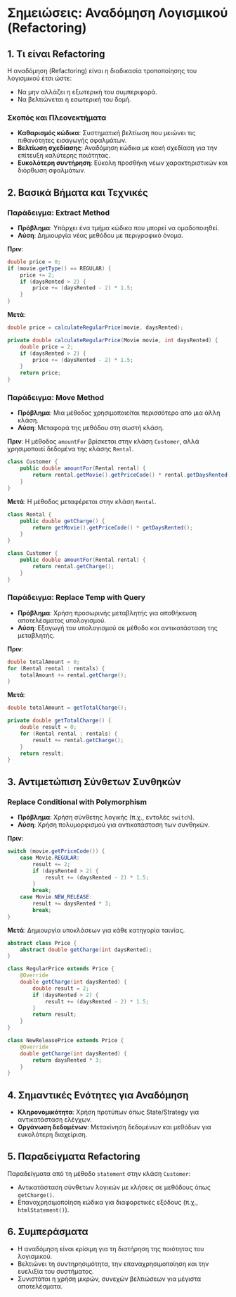 # Σημειώσεις: Αναδόμηση Λογισμικού (Refactoring)

## 1. Τι είναι Refactoring
Η αναδόμηση (Refactoring) είναι η διαδικασία τροποποίησης του λογισμικού έτσι ώστε:
- Να μην αλλάζει η εξωτερική του συμπεριφορά.   
- Να βελτιώνεται η εσωτερική του δομή.   

### Σκοπός και Πλεονεκτήματα
- **Καθαρισμός κώδικα**: Συστηματική βελτίωση που μειώνει τις πιθανότητες εισαγωγής σφαλμάτων.   
- **Βελτίωση σχεδίασης**: Αναδόμηση κώδικα με κακή σχεδίαση για την επίτευξη καλύτερης ποιότητας.   
- **Ευκολότερη συντήρηση**: Εύκολη προσθήκη νέων χαρακτηριστικών και διόρθωση σφαλμάτων.   

## 2. Βασικά Βήματα και Τεχνικές

### Παράδειγμα: Extract Method
- **Πρόβλημα**: Υπάρχει ένα τμήμα κώδικα που μπορεί να ομαδοποιηθεί.   
- **Λύση**: Δημιουργία νέας μεθόδου με περιγραφικό όνομα.   

**Πριν**:
```java
double price = 0;
if (movie.getType() == REGULAR) {
    price += 2;
    if (daysRented > 2) {
        price += (daysRented - 2) * 1.5;
    }
}
```

**Μετά**:
```java
double price = calculateRegularPrice(movie, daysRented);

private double calculateRegularPrice(Movie movie, int daysRented) {
    double price = 2;
    if (daysRented > 2) {
        price += (daysRented - 2) * 1.5;
    }
    return price;
}
```

### Παράδειγμα: Move Method
- **Πρόβλημα**: Μια μέθοδος χρησιμοποιείται περισσότερο από μια άλλη κλάση.   
- **Λύση**: Μεταφορά της μεθόδου στη σωστή κλάση.   

**Πριν**:
Η μέθοδος `amountFor` βρίσκεται στην κλάση `Customer`, αλλά χρησιμοποιεί δεδομένα της κλάσης `Rental`.
```java
class Customer {
    public double amountFor(Rental rental) {
        return rental.getMovie().getPriceCode() * rental.getDaysRented();
    }
}
```

**Μετά**:
Η μέθοδος μεταφέρεται στην κλάση `Rental`.
```java
class Rental {
    public double getCharge() {
        return getMovie().getPriceCode() * getDaysRented();
    }
}

class Customer {
    public double amountFor(Rental rental) {
        return rental.getCharge();
    }
}
```

### Παράδειγμα: Replace Temp with Query
- **Πρόβλημα**: Χρήση προσωρινής μεταβλητής για αποθήκευση αποτελέσματος υπολογισμού.   
- **Λύση**: Εξαγωγή του υπολογισμού σε μέθοδο και αντικατάσταση της μεταβλητής.   

**Πριν**:
```java
double totalAmount = 0;
for (Rental rental : rentals) {
    totalAmount += rental.getCharge();
}
```

**Μετά**:
```java
double totalAmount = getTotalCharge();

private double getTotalCharge() {
    double result = 0;
    for (Rental rental : rentals) {
        result += rental.getCharge();
    }
    return result;
}
```

## 3. Αντιμετώπιση Σύνθετων Συνθηκών
### Replace Conditional with Polymorphism
- **Πρόβλημα**: Χρήση σύνθετης λογικής (π.χ., εντολές `switch`).   
- **Λύση**: Χρήση πολυμορφισμού για αντικατάσταση των συνθηκών.   

**Πριν**:
```java
switch (movie.getPriceCode()) {
    case Movie.REGULAR:
        result += 2;
        if (daysRented > 2) {
            result += (daysRented - 2) * 1.5;
        }
        break;
    case Movie.NEW_RELEASE:
        result += daysRented * 3;
        break;
}
```

**Μετά**:
Δημιουργία υποκλάσεων για κάθε κατηγορία ταινίας.
```java
abstract class Price {
    abstract double getCharge(int daysRented);
}

class RegularPrice extends Price {
    @Override
    double getCharge(int daysRented) {
        double result = 2;
        if (daysRented > 2) {
            result += (daysRented - 2) * 1.5;
        }
        return result;
    }
}

class NewReleasePrice extends Price {
    @Override
    double getCharge(int daysRented) {
        return daysRented * 3;
    }
}
```

## 4. Σημαντικές Ενότητες για Αναδόμηση
- **Κληρονομικότητα**: Χρήση προτύπων όπως State/Strategy για αντικατάσταση ελέγχων.   
- **Οργάνωση δεδομένων**: Μετακίνηση δεδομένων και μεθόδων για ευκολότερη διαχείριση.   

## 5. Παραδείγματα Refactoring
Παραδείγματα από τη μέθοδο `statement` στην κλάση `Customer`:
- Αντικατάσταση σύνθετων λογικών με κλήσεις σε μεθόδους όπως `getCharge()`.   
- Επαναχρησιμοποίηση κώδικα για διαφορετικές εξόδους (π.χ., `htmlStatement()`).   

## 6. Συμπεράσματα
- Η αναδόμηση είναι κρίσιμη για τη διατήρηση της ποιότητας του λογισμικού.   
- Βελτιώνει τη συντηρησιμότητα, την επαναχρησιμοποίηση και την ευελιξία του συστήματος.   
- Συνιστάται η χρήση μικρών, συνεχών βελτιώσεων για μέγιστα αποτελέσματα.   


